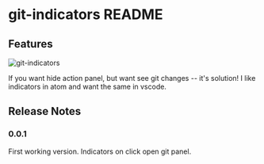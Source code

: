 # git-indicators README

## Features

![git-indicators](http://i.imgur.com/OJ5RRGk.png)

If you want hide action panel, but want see git changes -- it's solution! I like
indicators in atom and want the same in vscode.

## Release Notes

### 0.0.1

First working version. Indicators on click open git panel.
